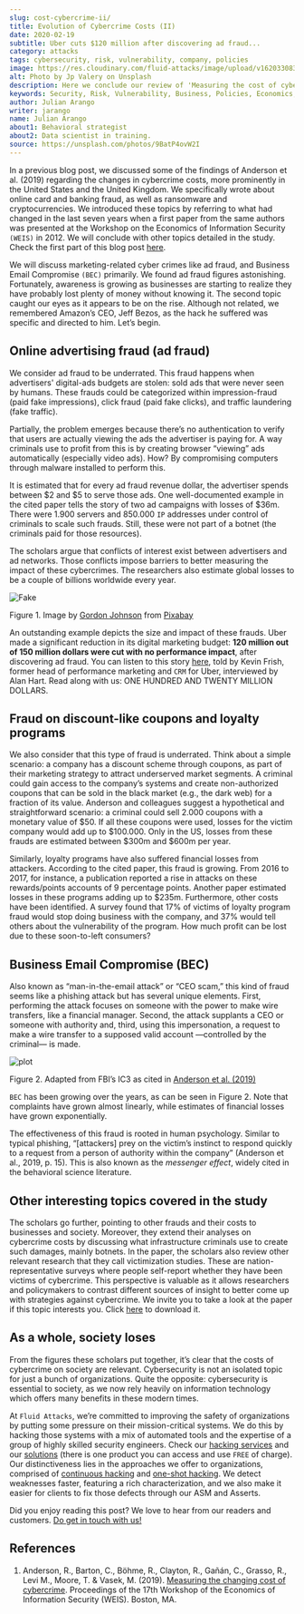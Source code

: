 ```yaml
---
slug: cost-cybercrime-ii/
title: Evolution of Cybercrime Costs (II)
date: 2020-02-19
subtitle: Uber cuts $120 million after discovering ad fraud...
category: attacks
tags: cybersecurity, risk, vulnerability, company, policies
image: https://res.cloudinary.com/fluid-attacks/image/upload/v1620330837/blog/cost-cybercrime-ii/cover_vnfqpv.webp
alt: Photo by Jp Valery on Unsplash
description: Here we conclude our review of 'Measuring the cost of cybercrime' by focusing, among other things, on ad fraud, which appears to be a bit underrated.
keywords: Security, Risk, Vulnerability, Business, Policies, Economics, Ethical Hacking, Pentesting, WEIS
author: Julian Arango
writer: jarango
name: Julian Arango
about1: Behavioral strategist
about2: Data scientist in training.
source: https://unsplash.com/photos/9BatP4ovW2I
---
```


In a previous blog post, we discussed some of the findings of Anderson
et al. (2019) regarding the changes in cybercrime costs, more
prominently in the United States and the United Kingdom. We specifically
wrote about online card and banking fraud, as well as ransomware and
cryptocurrencies. We introduced these topics by referring to what had
changed in the last seven years when a first paper from the same authors
was presented at the Workshop on the Economics of Information Security
`(WEIS)` in 2012. We will conclude with other topics detailed in the
study. Check the first part of this blog post
[here](../cost-cybercrime-i/).

We will discuss marketing-related cyber crimes like ad fraud, and
Business Email Compromise `(BEC)` primarily. We found ad fraud figures
astonishing. Fortunately, awareness is growing as businesses are
starting to realize they have probably lost plenty of money without
knowing it. The second topic caught our eyes as it appears to be on the
rise. Although not related, we remembered Amazon’s CEO, Jeff Bezos, as
the hack he suffered was specific and directed to him. Let’s begin.

## Online advertising fraud (ad fraud)

We consider ad fraud to be underrated. This fraud happens when
advertisers' digital-ads budgets are stolen: sold ads that were never
seen by humans. These frauds could be categorized within
impression-fraud (paid fake impressions), click fraud (paid fake
clicks), and traffic laundering (fake traffic).

Partially, the problem emerges because there’s no authentication to
verify that users are actually viewing the ads the advertiser is paying
for. A way criminals use to profit from this is by creating browser
“viewing” ads automatically (especially video ads). How? By
compromising computers through malware installed to perform this.

It is estimated that for every ad fraud revenue dollar, the advertiser
spends between $2 and $5 to serve those ads. One well-documented example
in the cited paper tells the story of two ad campaigns with losses of
$36m. There were 1.900 servers and 850.000 `IP` addresses under control
of criminals to scale such frauds. Still, these were not part of a
botnet (the criminals paid for those resources).

The scholars argue that conflicts of interest exist between advertisers
and ad networks. Those conflicts impose barriers to better measuring the
impact of these cybercrimes. The researchers also estimate global losses
to be a couple of billions worldwide every year.

<div class="imgblock">

![Fake](https://res.cloudinary.com/fluid-attacks/image/upload/v1620330837/blog/cost-cybercrime-ii/fake_ifrq2y.webp)

<div class="title">

Figure 1. Image by [Gordon Johnson](https://pixabay.com/users/gdj-1086657/)
from [Pixabay](https://pixabay.com/vectors/real-fake-typography-type-text-3166209/)

</div>

</div>

An outstanding example depicts the size and impact of these frauds. Uber
made a significant reduction in its digital marketing budget: **120
million out of 150 million dollars were cut with no performance
impact**, after discovering ad fraud. You can listen to this story
[here](https://www.alistdaily.com/lifestyle/kevin-frisch-uber-ad-fraud/),
told by Kevin Frish, former head of performance marketing and `CRM` for
Uber, interviewed by Alan Hart. Read along with us: ONE HUNDRED AND
TWENTY MILLION DOLLARS.

## Fraud on discount-like coupons and loyalty programs

We also consider that this type of fraud is underrated. Think about a
simple scenario: a company has a discount scheme through coupons, as
part of their marketing strategy to attract underserved market segments.
A criminal could gain access to the company’s systems and create
non-authorized coupons that can be sold in the black market (e.g., the
dark web) for a fraction of its value. Anderson and colleagues suggest a
hypothetical and straightforward scenario: a criminal could sell 2.000
coupons with a monetary value of $50. If all these coupons were used,
losses for the victim company would add up to $100.000. Only in the US,
losses from these frauds are estimated between $300m and $600m per year.

Similarly, loyalty programs have also suffered financial losses from
attackers. According to the cited paper, this fraud is growing. From
2016 to 2017, for instance, a publication reported a rise in attacks on
these rewards/points accounts of 9 percentage points. Another paper
estimated losses in these programs adding up to $235m. Furthermore,
other costs have been identified. A survey found that 17% of victims of
loyalty program fraud would stop doing business with the company, and
37% would tell others about the vulnerability of the program. How much
profit can be lost due to these soon-to-left consumers?

## Business Email Compromise (BEC)

Also known as “man-in-the-email attack” or “CEO scam,” this kind of
fraud seems like a phishing attack but has several unique elements.
First, performing the attack focuses on someone with the power to make
wire transfers, like a financial manager. Second, the attack supplants a
CEO or someone with authority and, third, using this impersonation, a
request to make a wire transfer to a supposed valid account —controlled
by the criminal— is made.

<div class="imgblock">

![plot](https://res.cloudinary.com/fluid-attacks/image/upload/v1620330836/blog/cost-cybercrime-ii/plot_xk0lbb.webp)

<div class="title">

Figure 2. Adapted from FBI’s IC3 as cited in [Anderson et al.
(2019)](https://weis2019.econinfosec.org/wp-content/uploads/sites/6/2019/05/WEIS_2019_paper_25.pdf)

</div>

</div>

`BEC` has been growing over the years, as can be seen in Figure 2. Note
that complaints have grown almost linearly, while estimates of financial
losses have grown exponentially.

The effectiveness of this fraud is rooted in human psychology. Similar
to typical phishing, “\[attackers\] prey on the victim’s instinct to
respond quickly to a request from a person of authority within the
company” (Anderson et al., 2019, p. 15). This is also known as the
*messenger effect*, widely cited in the behavioral science literature.

## Other interesting topics covered in the study

The scholars go further, pointing to other frauds and their costs to
businesses and society. Moreover, they extend their analyses on
cybercrime costs by discussing what infrastructure criminals use to
create such damages, mainly botnets. In the paper, the scholars also
review other relevant research that they call victimization studies.
These are nation-representative surveys where people self-report whether
they have been victims of cybercrime. This perspective is valuable as it
allows researchers and policymakers to contrast different sources of
insight to better come up with strategies against cybercrime. We invite
you to take a look at the paper if this topic interests you. Click
[here](https://weis2019.econinfosec.org/wp-content/uploads/sites/6/2019/05/WEIS_2019_paper_25.pdf)
to download it.

## As a whole, society loses

From the figures these scholars put together, it’s clear that the costs
of cybercrime on society are relevant. Cybersecurity is not an isolated
topic for just a bunch of organizations. Quite the opposite:
cybersecurity is essential to society, as we now rely heavily on
information technology which offers many benefits in these modern times.

At `Fluid Attacks`, we’re committed to improving the safety of
organizations by putting some pressure on their mission-critical
systems. We do this by hacking those systems with a mix of automated
tools and the expertise of a group of highly skilled security engineers.
Check our [hacking services](../../services/continuous-hacking/) and our
[solutions](../../solutions/) (there is one product you can access and
use `FREE` of charge). Our distinctiveness lies in the approaches we
offer to organizations, comprised of [continuous
hacking](../../services/continuous-hacking/) and [one-shot
hacking](../../services/one-shot-hacking/). We detect weaknesses faster,
featuring a rich characterization, and we also make it easier for
clients to fix those defects through our ASM and Asserts.

Did you enjoy reading this post? We love to hear from our readers and
customers. [Do get in touch with us\!](../../contact-us/)

## References

1. Anderson, R., Barton, C., Böhme, R., Clayton, R., Gañán, C., Grasso,
    R., Levi M., Moore, T. & Vasek, M. (2019). [Measuring the changing
    cost of
    cybercrime](https://weis2019.econinfosec.org/wp-content/uploads/sites/6/2019/05/WEIS_2019_paper_25.pdf).
    Proceedings of the 17th Workshop of the Economics of Information
    Security (WEIS). Boston, MA.
